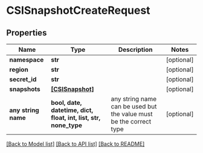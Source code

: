 # CSISnapshotCreateRequest


## Properties
Name | Type | Description | Notes
------------ | ------------- | ------------- | -------------
**namespace** | **str** |  | [optional] 
**region** | **str** |  | [optional] 
**secret_id** | **str** |  | [optional] 
**snapshots** | [**[CSISnapshot]**](CSISnapshot.md) |  | [optional] 
**any string name** | **bool, date, datetime, dict, float, int, list, str, none_type** | any string name can be used but the value must be the correct type | [optional]

[[Back to Model list]](../README.md#documentation-for-models) [[Back to API list]](../README.md#documentation-for-api-endpoints) [[Back to README]](../README.md)


